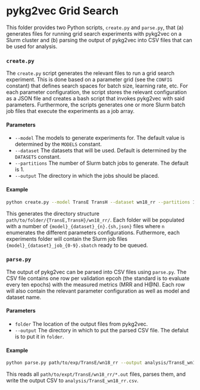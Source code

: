 # pykg2vec Grid Search

This folder provides two Python scripts, `create.py` and `parse.py`, that (a) generates files for running grid search experiments with pykg2vec on a Slurm cluster and (b) parsing the output of pykg2vec into CSV files that can be used for analysis.

### `create.py`
The `create.py` script generates the relevant files to run a grid search experiment. 
This is done based on a parameter grid (see the `CONFIG` constant) that defines search spaces for batch size, learning rate, etc. 
For each parameter configuration, the script stores the relevant configuration as a JSON file and creates a bash script that invokes pykg2vec with said parameters. 
Furthermore, the scripts generates one or more Slurm batch job files that execute the experiments as a job array.

#### Parameters
* `--model` The models to generate experiments for.
The default value is determined by the `MODELS` constant.
* `--dataset` The datasets that will be used. 
Default is determined by the `DATASETS` constant.
* `--partitions` The number of Slurm batch jobs to generate.
The default is 1.
* `--output` The directory in which the jobs should be placed.

#### Example
```bash
python create.py --model TransE TransH --dataset wn18_rr --partitions 10 --output path/to/folder
```
This generates the directory structure `path/to/folder/{TransE,TransH}/wn18_rr/`.
Each folder will be populated with a number of `{model}_{dataset}_{n}.{sh,json}` files where `n` enumerates the different parameters configurations.
Futhermore, each experiments folder will contain the Slurm job files `{model}_{dataset}_job_{0-9}.sbatch` ready to be queued.

### `parse.py`
The output of pykg2vec can be parsed into CSV files using `parse.py`. 
The CSV file contains one row per validation epcoh (the standard is to evaluate every ten epochs) with the measured metrics (MRR and H@N).
Each row will also contain the relevant parameter configuration as well as model and dataset name.

#### Parameters
* `folder` The location of the output files from pykg2vec.
* `--output` The directory in which to put the parsed CSV file.
The defalut is to put it in `folder`.

#### Example
```bash
python parse.py path/to/exp/TransE/wn18_rr --output analysis/TransE_wn18_rr.csv
```
This reads all `path/to/expt/TransE/wn18_rr/*.out` files, parses them, and write the output CSV to `analysis/TransE_wn18_rr.csv`.
